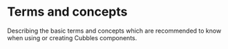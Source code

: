 # Terms and concepts

Describing the basic terms and concepts which are recommended to know when using or creating Cubbles components.